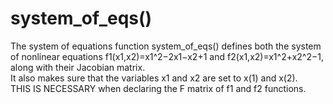 # system_of_eqs()

The system of equations function system_of_eqs() defines both the system of nonlinear equations f1​(x1​,x2​)=x1^2​−2x1​−x2​+1 and f2​(x1​,x2​)=x1^2​+x2^2​−1, along with their Jacobian matrix. <br>
It also makes sure that the variables x1 and x2 are set to x(1) and x(2).  <br>
THIS IS NECESSARY when declaring the F matrix of f1 and f2 functions.      <br>
